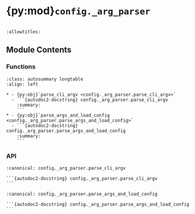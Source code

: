 # {py:mod}`config._arg_parser`

```{py:module} config._arg_parser
```

```{autodoc2-docstring} config._arg_parser
:allowtitles:
```

## Module Contents

### Functions

````{list-table}
:class: autosummary longtable
:align: left

* - {py:obj}`parse_cli_argv <config._arg_parser.parse_cli_argv>`
  - ```{autodoc2-docstring} config._arg_parser.parse_cli_argv
    :summary:
    ```
* - {py:obj}`parse_args_and_load_config <config._arg_parser.parse_args_and_load_config>`
  - ```{autodoc2-docstring} config._arg_parser.parse_args_and_load_config
    :summary:
    ```
````

### API

````{py:function} parse_cli_argv(default_cfg_path=None)
:canonical: config._arg_parser.parse_cli_argv

```{autodoc2-docstring} config._arg_parser.parse_cli_argv
```
````

````{py:function} parse_args_and_load_config(default_cfg_path=None)
:canonical: config._arg_parser.parse_args_and_load_config

```{autodoc2-docstring} config._arg_parser.parse_args_and_load_config
```
````
